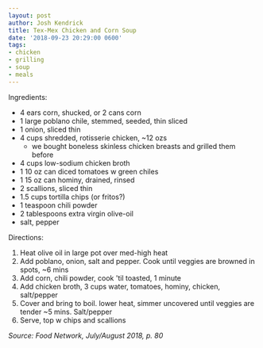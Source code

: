 ```yaml
---
layout: post
author: Josh Kendrick
title: Tex-Mex Chicken and Corn Soup
date: '2018-09-23 20:29:00 0600'
tags:
- chicken
- grilling
- soup
- meals
---
```


Ingredients:
* 4 ears corn, shucked, or 2 cans corn
* 1 large poblano chile, stemmed, seeded, thin sliced
* 1 onion, sliced thin
* 4 cups shredded, rotisserie chicken, ~12 ozs
  * we bought boneless skinless chicken breasts and grilled them before
* 4 cups low-sodium chicken broth
* 1 10 oz can diced tomatoes w green chiles
* 1 15 oz can hominy, drained, rinsed
* 2 scallions, sliced thin
* 1.5 cups tortilla chips (or fritos?)
* 1 teaspoon chili powder
* 2 tablespoons extra virgin olive-oil
* salt, pepper

Directions:
1. Heat olive oil in large pot over med-high heat
2. Add poblano, onion, salt and pepper. Cook until veggies are browned in spots, ~6 mins
3. Add corn, chili powder, cook 'til toasted, 1 minute
4. Add chicken broth, 3 cups water, tomatoes, hominy, chicken, salt/pepper
5. Cover and bring to boil. lower heat, simmer uncovered until veggies are tender ~5 mins. Salt/pepper
6. Serve, top w chips and scallions

*Source: Food Network, July/August 2018, p. 80*